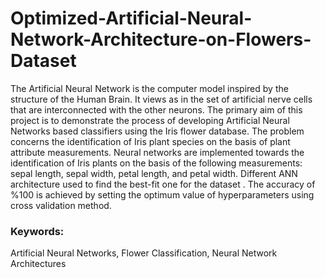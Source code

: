 # Optimized-Artificial-Neural-Network-Architecture-on-Flowers-Dataset

The Artificial Neural Network is the computer model inspired by the
structure of the Human Brain. It views as in the set of artificial nerve cells that are
interconnected with the other neurons. The primary aim of this project is to
demonstrate the process of developing Artificial Neural Networks based classifiers
using the Iris flower database. The problem concerns the identification of Iris plant
species on the basis of plant attribute measurements. Neural networks are
implemented towards the identification of Iris plants on the basis of the following
measurements: sepal length, sepal width, petal length, and petal width. Different ANN architecture used to find the best-fit  one for the dataset . The
accuracy of %100 is achieved by setting the optimum value of hyperparameters using cross validation method.

### Keywords:
Artificial Neural Networks, Flower Classification, Neural Network Architectures
